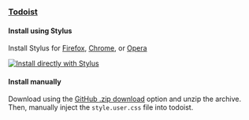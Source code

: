 ### [Todoist](https://todoist.com)

#### Install using Stylus

Install Stylus for [Firefox](https://addons.mozilla.org/pt-BR/firefox/addon/styl-us/), [Chrome](https://chrome.google.com/webstore/detail/stylus/clngdbkpkpeebahjckkjfobafhncgmne), or [Opera](https://addons.opera.com/pt-br/extensions/details/stylus/)

[![Install directly with Stylus](https://img.shields.io/badge/Install%20directly%20with-Stylus-00adad.svg)](https://github.com/dracula/todoist/raw/main/style.user.css)

#### Install manually

Download using the [GitHub .zip download](https://github.com/dracula/todoist/archive/main.zip) option and unzip the archive.
Then, manually inject the `style.user.css` file into todoist.
